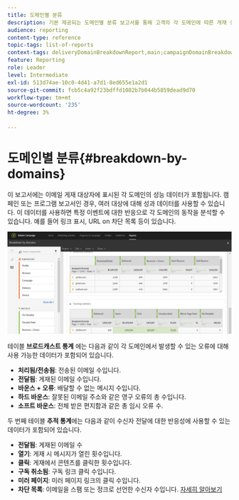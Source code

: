 ```yaml
---
title: 도메인별 분류
description: 기본 제공되는 도메인별 분류 보고서를 통해 고객의 각 도메인에 따른 게재 성능 데이터에 대해 알아봅니다.
audience: reporting
content-type: reference
topic-tags: list-of-reports
context-tags: deliveryDomainBreakdownReport,main;campaignDomainBreakdownReport,main;programDomainBreakdownReport,main
feature: Reporting
role: Leader
level: Intermediate
exl-id: 513d74ae-10c0-4d41-a7d1-8ed655e1a2d1
source-git-commit: fcb5c4a92f23bdffd1082b7b044b5859dead9d70
workflow-type: tm+mt
source-wordcount: '235'
ht-degree: 3%

---
```


# 도메인별 분류{#breakdown-by-domains}

이 보고서에는 이메일 게재 대상자에 표시된 각 도메인의 성능 데이터가 포함됩니다. 캠페인 또는 프로그램 보고서인 경우, 여러 대상에 대해 성과 데이터를 사용할 수 있습니다. 이 데이터를 사용하면 특정 이벤트에 대한 반응으로 각 도메인의 동작을 분석할 수 있습니다. 예를 들어 링크 표시, URL on 차단 목록 등이 있습니다.

![](assets/delivery_reports_6.png)

테이블 **브로드캐스트 통계** 에는 다음과 같이 각 도메인에서 발생할 수 있는 오류에 대해 사용 가능한 데이터가 포함되어 있습니다.

* **처리됨/전송됨**: 전송된 이메일 수입니다.
* **전달됨**: 게재된 이메일 수입니다.
* **바운스 + 오류**: 배달할 수 없는 메시지 수입니다.
* **하드 바운스**: 잘못된 이메일 주소와 같은 영구 오류의 총 수입니다.
* **소프트 바운스**: 전체 받은 편지함과 같은 총 임시 오류 수.

두 번째 테이블 **추적 통계**&#x200B;에는 다음과 같이 수신자 전달에 대한 반응성에 사용할 수 있는 데이터가 포함되어 있습니다.

* **전달됨**: 게재된 이메일 수
* **열기**: 게재 시 메시지가 열린 횟수입니다.
* **클릭**: 게재에서 콘텐츠를 클릭한 횟수입니다.
* **구독 취소됨**: 구독 링크 클릭 수입니다.
* **미러 페이지**: 미러 페이지 링크의 클릭 수입니다.
* **차단 목록**: 이메일을 스팸 또는 정크로 선언한 수신자 수입니다. [자세히 알아보기](../../audiences/using/about-opt-in-and-opt-out-in-campaign.md)
